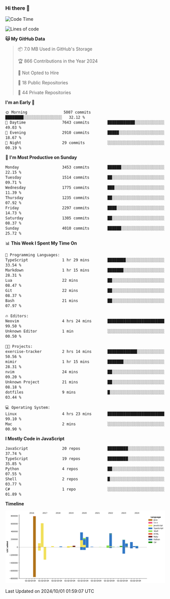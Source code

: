 ### Hi there 👋

<!--
**Clumsy-Coder/Clumsy-Coder** is a ✨ _special_ ✨ repository because its `README.md` (this file) appears on your GitHub profile.

Here are some ideas to get you started:

- 🔭 I’m currently working on ...
- 🌱 I’m currently learning ...
- 👯 I’m looking to collaborate on ...
- 🤔 I’m looking for help with ...
- 💬 Ask me about ...
- 📫 How to reach me: ...
- 😄 Pronouns: ...
- ⚡ Fun fact: ...
-->

<!-- anmol098/waka-readme-stats -->
<!--START_SECTION:waka-->
![Code Time](http://img.shields.io/badge/Code%20Time-896%20hrs%202%20mins-blue)

![Lines of code](https://img.shields.io/badge/From%20Hello%20World%20I%27ve%20Written-3.4%20million%20lines%20of%20code-blue)

**🐱 My GitHub Data** 

> 📦 7.0 MB Used in GitHub's Storage 
 > 
> 🏆 866 Contributions in the Year 2024
 > 
> 🚫 Not Opted to Hire
 > 
> 📜 18 Public Repositories 
 > 
> 🔑 44 Private Repositories 
 > 
**I'm an Early 🐤** 

```text
🌞 Morning                5007 commits        ████████░░░░░░░░░░░░░░░░░   32.12 % 
🌆 Daytime                7643 commits        ████████████░░░░░░░░░░░░░   49.03 % 
🌃 Evening                2910 commits        █████░░░░░░░░░░░░░░░░░░░░   18.67 % 
🌙 Night                  29 commits          ░░░░░░░░░░░░░░░░░░░░░░░░░   00.19 % 
```
📅 **I'm Most Productive on Sunday** 

```text
Monday                   3453 commits        ██████░░░░░░░░░░░░░░░░░░░   22.15 % 
Tuesday                  1514 commits        ██░░░░░░░░░░░░░░░░░░░░░░░   09.71 % 
Wednesday                1775 commits        ███░░░░░░░░░░░░░░░░░░░░░░   11.39 % 
Thursday                 1235 commits        ██░░░░░░░░░░░░░░░░░░░░░░░   07.92 % 
Friday                   2297 commits        ████░░░░░░░░░░░░░░░░░░░░░   14.73 % 
Saturday                 1305 commits        ██░░░░░░░░░░░░░░░░░░░░░░░   08.37 % 
Sunday                   4010 commits        ██████░░░░░░░░░░░░░░░░░░░   25.72 % 
```


📊 **This Week I Spent My Time On** 

```text
💬 Programming Languages: 
TypeScript               1 hr 29 mins        ████████░░░░░░░░░░░░░░░░░   33.54 % 
Markdown                 1 hr 15 mins        ███████░░░░░░░░░░░░░░░░░░   28.31 % 
Lua                      22 mins             ██░░░░░░░░░░░░░░░░░░░░░░░   08.47 % 
Git                      22 mins             ██░░░░░░░░░░░░░░░░░░░░░░░   08.37 % 
Bash                     21 mins             ██░░░░░░░░░░░░░░░░░░░░░░░   07.97 % 

🔥 Editors: 
Neovim                   4 hrs 24 mins       █████████████████████████   99.50 % 
Unknown Editor           1 min               ░░░░░░░░░░░░░░░░░░░░░░░░░   00.50 % 

🐱‍💻 Projects: 
exercise-tracker         2 hrs 14 mins       █████████████░░░░░░░░░░░░   50.56 % 
mimir                    1 hr 15 mins        ███████░░░░░░░░░░░░░░░░░░   28.31 % 
nvim                     24 mins             ██░░░░░░░░░░░░░░░░░░░░░░░   09.20 % 
Unknown Project          21 mins             ██░░░░░░░░░░░░░░░░░░░░░░░   08.18 % 
dotfiles                 9 mins              █░░░░░░░░░░░░░░░░░░░░░░░░   03.44 % 

💻 Operating System: 
Linux                    4 hrs 23 mins       █████████████████████████   99.10 % 
Mac                      2 mins              ░░░░░░░░░░░░░░░░░░░░░░░░░   00.90 % 
```

**I Mostly Code in JavaScript** 

```text
JavaScript               20 repos            █████████░░░░░░░░░░░░░░░░   37.74 % 
TypeScript               19 repos            █████████░░░░░░░░░░░░░░░░   35.85 % 
Python                   4 repos             ██░░░░░░░░░░░░░░░░░░░░░░░   07.55 % 
Shell                    2 repos             █░░░░░░░░░░░░░░░░░░░░░░░░   03.77 % 
C#                       1 repo              ░░░░░░░░░░░░░░░░░░░░░░░░░   01.89 % 
```



**Timeline**

![Lines of Code chart](https://raw.githubusercontent.com/Clumsy-Coder/Clumsy-Coder/main/assets/bar_graph.png)


 Last Updated on 2024/10/01 01:59:07 UTC
<!--END_SECTION:waka-->
